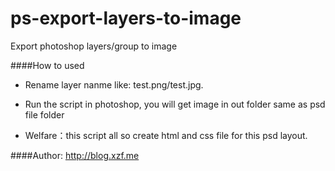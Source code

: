 ps-export-layers-to-image
=========================

Export photoshop layers/group to image

####How to used 

- Rename layer nanme like: test.png/test.jpg.

- Run the script in photoshop, you will get image in out folder same as psd file folder

- Welfare：this script all so create html and css file for this psd layout.

####Author: <http://blog.xzf.me>